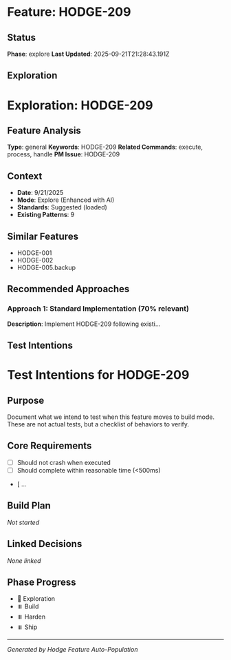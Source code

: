 # Feature: HODGE-209

## Status
**Phase**: explore
**Last Updated**: 2025-09-21T21:28:43.191Z

## Exploration
# Exploration: HODGE-209

## Feature Analysis
**Type**: general
**Keywords**: HODGE-209
**Related Commands**: execute, process, handle
**PM Issue**: HODGE-209

## Context
- **Date**: 9/21/2025
- **Mode**: Explore (Enhanced with AI)
- **Standards**: Suggested (loaded)
- **Existing Patterns**: 9


## Similar Features
- HODGE-001
- HODGE-002
- HODGE-005.backup




## Recommended Approaches


### Approach 1: Standard Implementation (70% relevant)
**Description**: Implement HODGE-209 following existi...

## Test Intentions
# Test Intentions for HODGE-209

## Purpose
Document what we intend to test when this feature moves to build mode.
These are not actual tests, but a checklist of behaviors to verify.

## Core Requirements
- [ ] Should not crash when executed
- [ ] Should complete within reasonable time (<500ms)
- [ ...

## Build Plan
_Not started_

## Linked Decisions
_None linked_




## Phase Progress
- 🔄 Exploration
- ⏸️ Build
- ⏸️ Harden
- ⏸️ Ship

---
_Generated by Hodge Feature Auto-Population_
